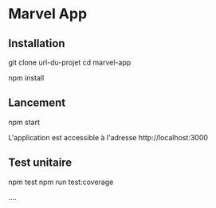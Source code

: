# Marvel App

## Installation

git clone url-du-projet
cd marvel-app

npm install

## Lancement

npm start

L'application est accessible à l'adresse http://localhost:3000


## Test unitaire

npm test
npm run test:coverage

....